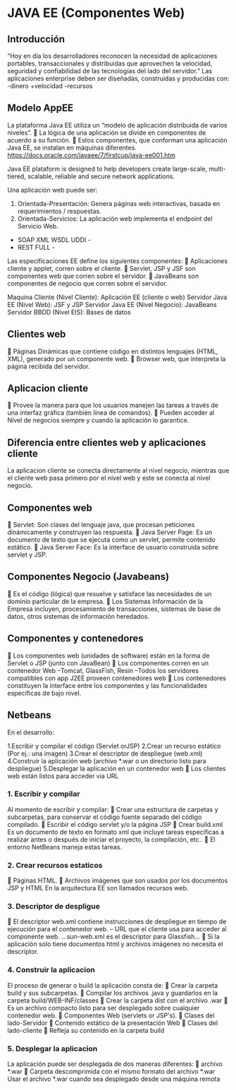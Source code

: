 # JAVA EE (Componentes Web)

## Introducción

“Hoy en día los desarrolladores
reconocen la necesidad de aplicaciones
portables, transaccionales y
distribuidas que aprovechen la
velocidad, seguridad y confiabilidad
de las tecnologías del lado del
servidor.”
Las aplicaciones enterprise deben ser
diseñadas, construidas y producidas
con: -dinero +velocidad -recursos

## Modelo AppEE

La plataforma Java EE utiliza un
“modelo de aplicación distribuida
de varios niveles”.
 La lógica de una aplicación se divide en
componentes de acuerdo a su función.
 Estos componentes, que conforman una
aplicación Java EE, se instalan en
máquinas diferentes.
https://docs.oracle.com/javaee/7/firstcup/java-ee001.htm

Java EE plataform is designed to help developers create large-scale, multi-tiered, scalable, reliable and secure network applications.

Una aplicación web puede ser:
1. Orientada-Presentación: Genera
páginas web interactivas, basada en
requerimientos / respuestas.
2. Orientada-Servicios: La aplicación
web implementa el endpoint del
Servicio Web.
- SOAP XML WSDL UDDI -
- REST FULL -

Las especificaciones EE define los
siguientes componentes:
 Aplicaciones cliente y applet, corren sobre el
cliente.
 Servlet, JSP y JSF son componentes web que
corren sobre el servidor.
 JavaBeans son componentes de negocio que
corren sobre el servidor.

Maquina Cliente (Nivel Cliente): Aplicación EE (cliente o web)
Servidor Java EE (Nivel Web): JSF y JSP
Servidor Java EE (Nivel Negocio): JavaBeans
Servidor BBDD (Nivel EIS): Bases de datos

## Clientes web

 Páginas Dinámicas que contiene código
en distintos lenguajes (HTML, XML),
generado por un componente web.
 Browser web, que interpreta la página
recibida del servidor.

## Aplicacion cliente

 Provee la manera para que los usuarios
manejen las tareas a través de una
interfaz gráfica (también línea de
comandos).
 Pueden acceder al Nivel de negocios
siempre y cuando la aplicación lo
garantice.

## Diferencia entre clientes web y aplicaciones cliente

La aplicacion cliente se conecta directamente al nivel negocio, mientras que el cliente web pasa primero por el nivel web y este se conecta al nivel negocio.

## Componentes web

 Servlet: Son clases del lenguaje java,
que procesan peticiones
dinámicamente y construyen las
respuesta.
 Java Server Page: Es un documento
de texto que se ejecuta como un
servlet, permite contenido estático.
 Java Server Face: Es la interface de
usuario construida sobre servlet y
JSP.

## Componentes Negocio (Javabeans)

 Es el código (lógica) que resuelve y
satisface las necesidades de un dominio
particular de la empresa.
 Los Sistemas Información de la Empresa
incluyen, procesamiento de
transacciones, sistemas de base de
datos, otros sistemas de información
heredados.

## Componentes y contenedores

 Los componentes web (unidades de
software) están en la forma de Servlet o
JSP (junto con JavaBean)
 Los componentes corren en un
contenedor Web
–Tomcat, GlassFish, Resin
–Todos los servidores compatibles con
app J2EE proveen contenedores web
 Los contenedores constituyen la
interface entre los componentes y las
funcionalidades específicas de bajo
nivel.

## Netbeans

En el desarrollo:

1.Escribir y compilar el código (Servlet orJSP)
2.Crear un recurso estático (Por ej.: una
imagen)
3.Crear el descriptor de despliegue (web.xml)
4.Construir la aplicación web (archivo *.war o
un directorio listo para despliegue)
5.Desplegar la aplicación en un contenedor
web
     Los clientes web están listos para acceder via URL

### 1. Escribir y compilar

Al momento de escribir y compilar:
 Crear una estructura de carpetas y subcarpetas,
para conservar el código fuente separado del
código compilado.
 Escribir el código servlet y/o la página JSP
 Crear build.xml
Es un documento de texto en formato xml que incluye
tareas especificas a realizar antes o después de iniciar
el proyecto, la compilación, etc..
 El entorno NetBeans maneja estas tareas.

### 2. Crear recursos estaticos

 Páginas HTML.
 Archivos imágenes que son usados por los documentos
JSP y HTML
En la arquitectura EE son llamados
recursos web.

### 3. Descriptor de despligue

 El descriptor web.xml contiene
instrucciones de despliegue en tiempo
de ejecución para el contenedor web.
– URL que el cliente usa para acceder al
componente web.
…sun-web.xml es el descriptor para
Glassfish…
 Si la aplicación solo tiene documentos
html y archivos imágenes no necesita
el descriptor.

### 4. Construir la aplicacion

El proceso de generar o build la aplicación consta de:
 Crear la carpeta build y sus subcarpetas.
 Compilar los archivos .java y guardarlos en la carpeta
build/WEB-INF/classes
 Crear la carpeta dist con el archivo .war
     Es un archivo compacto listo para
    ser desplegado sobre cualquier
    contenedor web.
     Componentes Web (servlets or
    JSP's).
     Clases del lado-Servidor
     Contenido estático de la
    presentación Web
     Clases del lado-cliente
     Refleja su contenido en la carpeta
    build

### 5. Desplegar la aplicacion

La aplicación puede ser desplegada de dos
maneras diferentes:
 archivo *.war
 Carpeta descomprimida con el mismo
formato del archivo *.war
Usar el archivo *.war cuando sea
desplegado desde una máquina remota